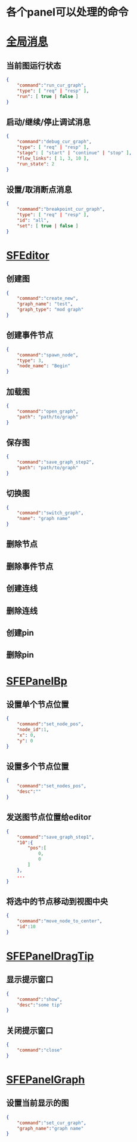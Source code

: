 # 各个panel可以处理的命令

# [全局消息](#全局消息)
## 当前图运行状态
```json
{
    "command":"run_cur_graph",
    "type": [ "req" | "resp" ],
    "run": [ true | false ]
}
```
## 启动/继续/停止调试消息
```json
{
    "command":"debug_cur_graph",
    "type": [ "req" | "resp" ],
    "stage": [ "start" | "continue" | "stop" ],
    "flow_links": [ 1, 3, 10 ],
    "run_state": 2
}
```

## 设置/取消断点消息
```json
{
    "command":"breakpoint_cur_graph",
    "type": [ "req" | "resp" ],
    "id": "all",
    "set": [ true | false ]
}
```

# [SFEditor](#SFEditor)
## 创建图
```json
{
    "command":"create_new",
    "graph_name": "test",
    "graph_type": "mod graph"
}
```
## 创建事件节点
```json
{
    "command":"spawn_node",
    "type": 3,
    "node_name": "Begin"
}
```
## 加载图
```json
{
    "command":"open_graph",
    "path": "path/to/graph"
}
```
## 保存图
```json
{
    "command":"save_graph_step2",
    "path": "path/to/graph"
}
```
## 切换图
```json
{
    "command":"switch_graph",
    "name": "graph name"
}
```
## 删除节点
## 删除事件节点
## 创建连线
## 删除连线
## 创建pin
## 删除pin

# [SFEPanelBp](#SFEPanelBp)
## 设置单个节点位置
```json
{
    "command":"set_node_pos",
    "node_id":1,
    "x": 0,
    "y": 0
}
```
## 设置多个节点位置
```json
{
    "command":"set_nodes_pos",
    "desc":""
}
```
## 发送图节点位置给editor
```json
{
    "command":"save_graph_step1",
    "10":{
        "pos":[
            0,
            0
        ]
    },
    ...
}
```
## 将选中的节点移动到视图中央
```json
{
    "command":"move_node_to_center",
    "id":10
}
```

# [SFEPanelDragTip](#SFEPanelDragTip)
## 显示提示窗口
```json
{
    "command":"show",
    "desc":"some tip"
}
```
## 关闭提示窗口
```json
{
    "command":"close"
}
```

# [SFEPanelGraph](#SFEPanelGraph)
## 设置当前显示的图
```json
{
    "command":"set_cur_graph",
    "graph_name":"graph name"
}
```